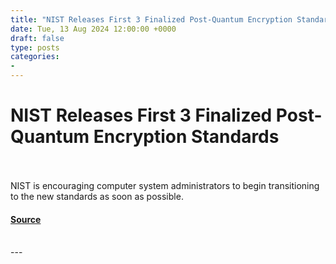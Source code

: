 ```yaml
---
title: "NIST Releases First 3 Finalized Post-Quantum Encryption Standards"
date: Tue, 13 Aug 2024 12:00:00 +0000
draft: false
type: posts
categories: 
- 
---
```

# NIST Releases First 3 Finalized Post-Quantum Encryption Standards

<br/>

<br/>
NIST is encouraging computer system administrators to begin transitioning to the new standards as soon as possible.

#### [Source](https://www.nist.gov/news-events/news/2024/08/nist-releases-first-3-finalized-post-quantum-encryption-standards)

<br/>
---
